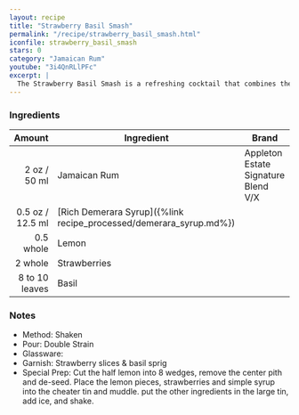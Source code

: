 ```yaml
---
layout: recipe
title: "Strawberry Basil Smash"
permalink: "/recipe/strawberry_basil_smash.html"
iconfile: strawberry_basil_smash
stars: 0
category: "Jamaican Rum"
youtube: "3i4QnRLlPFc"
excerpt: |
  The Strawberry Basil Smash is a refreshing cocktail that combines the sweetness of strawberries with the herbaceousness of basil.
---
```


### Ingredients

|         Amount | Ingredient                                               | Brand                               |
| -------------: | -------------------------------------------------------- | ----------------------------------- |
|           2 oz / 50 ml | Jamaican Rum                                             | Appleton Estate Signature Blend V/X |
|         0.5 oz / 12.5 ml | [Rich Demerara Syrup]({%link recipe_processed/demerara_syrup.md%}) |
|      0.5 whole | Lemon                                                    |
|        2 whole | Strawberries                                             |
| 8 to 10 leaves | Basil                                                    |

### Notes

- Method: Shaken
- Pour: Double Strain
- Glassware:
- Garnish: Strawberry slices & basil sprig
- Special Prep: Cut the half lemon into 8 wedges, remove the center pith and de-seed. Place the lemon pieces, strawberries and simple syrup into the cheater tin and muddle. put the other ingredients in the large tin, add ice, and shake.
